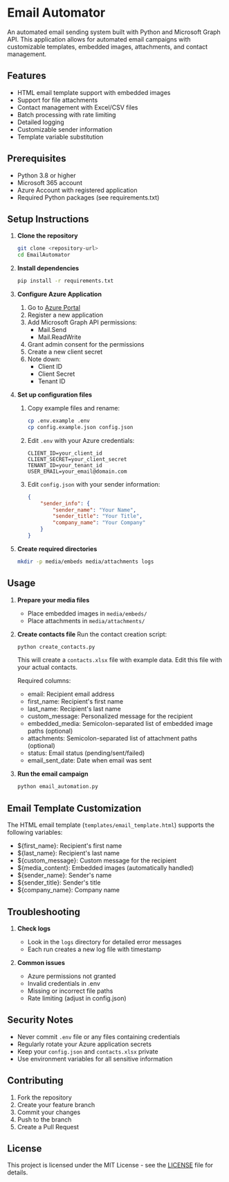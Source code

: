 # Email Automator

An automated email sending system built with Python and Microsoft Graph API. This application allows for automated email campaigns with customizable templates, embedded images, attachments, and contact management.

## Features

- HTML email template support with embedded images
- Support for file attachments
- Contact management with Excel/CSV files
- Batch processing with rate limiting
- Detailed logging
- Customizable sender information
- Template variable substitution

## Prerequisites

- Python 3.8 or higher
- Microsoft 365 account
- Azure Account with registered application
- Required Python packages (see requirements.txt)

## Setup Instructions

1. **Clone the repository**
   ```bash
   git clone <repository-url>
   cd EmailAutomator
   ```

2. **Install dependencies**
   ```bash
   pip install -r requirements.txt
   ```

3. **Configure Azure Application**
   1. Go to [Azure Portal](https://portal.azure.com)
   2. Register a new application
   3. Add Microsoft Graph API permissions:
      - Mail.Send
      - Mail.ReadWrite
   4. Grant admin consent for the permissions
   5. Create a new client secret
   6. Note down:
      - Client ID
      - Client Secret
      - Tenant ID

4. **Set up configuration files**
   1. Copy example files and rename:
      ```bash
      cp .env.example .env
      cp config.example.json config.json
      ```
   2. Edit `.env` with your Azure credentials:
      ```
      CLIENT_ID=your_client_id
      CLIENT_SECRET=your_client_secret
      TENANT_ID=your_tenant_id
      USER_EMAIL=your_email@domain.com
      ```
   3. Edit `config.json` with your sender information:
      ```json
      {
          "sender_info": {
              "sender_name": "Your Name",
              "sender_title": "Your Title",
              "company_name": "Your Company"
          }
      }
      ```

5. **Create required directories**
   ```bash
   mkdir -p media/embeds media/attachments logs
   ```

## Usage

1. **Prepare your media files**
   - Place embedded images in `media/embeds/`
   - Place attachments in `media/attachments/`

2. **Create contacts file**
   Run the contact creation script:
   ```bash
   python create_contacts.py
   ```
   This will create a `contacts.xlsx` file with example data. Edit this file with your actual contacts.

   Required columns:
   - email: Recipient email address
   - first_name: Recipient's first name
   - last_name: Recipient's last name
   - custom_message: Personalized message for the recipient
   - embedded_media: Semicolon-separated list of embedded image paths (optional)
   - attachments: Semicolon-separated list of attachment paths (optional)
   - status: Email status (pending/sent/failed)
   - email_sent_date: Date when email was sent

3. **Run the email campaign**
   ```bash
   python email_automation.py
   ```

## Email Template Customization

The HTML email template (`templates/email_template.html`) supports the following variables:
- ${first_name}: Recipient's first name
- ${last_name}: Recipient's last name
- ${custom_message}: Custom message for the recipient
- ${media_content}: Embedded images (automatically handled)
- ${sender_name}: Sender's name
- ${sender_title}: Sender's title
- ${company_name}: Company name

## Troubleshooting

1. **Check logs**
   - Look in the `logs` directory for detailed error messages
   - Each run creates a new log file with timestamp

2. **Common issues**
   - Azure permissions not granted
   - Invalid credentials in .env
   - Missing or incorrect file paths
   - Rate limiting (adjust in config.json)

## Security Notes

- Never commit `.env` file or any files containing credentials
- Regularly rotate your Azure application secrets
- Keep your `config.json` and `contacts.xlsx` private
- Use environment variables for all sensitive information

## Contributing

1. Fork the repository
2. Create your feature branch
3. Commit your changes
4. Push to the branch
5. Create a Pull Request

## License

This project is licensed under the MIT License - see the [LICENSE](LICENSE) file for details. 